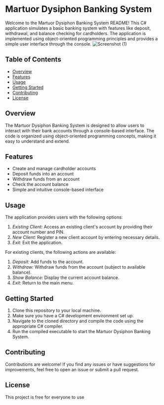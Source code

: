 # Martuor Dysiphon Banking System

Welcome to the Martuor Dysiphon Banking System README! This C# application simulates a basic banking system with features like deposit, withdrawal, and balance checking for cardholders. The application is implemented using object-oriented programming principles and provides a simple user interface through the console.
![Screenshot (1)](https://github.com/MartuorDysiphon/Console-ATM-C-/assets/129260867/4a1c4d6b-b95c-49c2-b3d2-77462f13eb5b)

## Table of Contents

- [Overview](#overview)
- [Features](#features)
- [Usage](#usage)
- [Getting Started](#getting-started)
- [Contributing](#contributing)
- [License](#license)

## Overview

The Martuor Dysiphon Banking System is designed to allow users to interact with their bank accounts through a console-based interface. The code is organized using object-oriented programming concepts, making it easy to understand and extend.

## Features

- Create and manage cardholder accounts
- Deposit funds into an account
- Withdraw funds from an account
- Check the account balance
- Simple and intuitive console-based interface

## Usage

The application provides users with the following options:

1. *Existing Client:* Access an existing client's account by providing their account number and PIN.
2. *New Client:* Register a new client account by entering necessary details.
3. *Exit:* Exit the application.

For existing clients, the following actions are available:

1. *Deposit:* Add funds to the account.
2. *Withdraw:* Withdraw funds from the account (subject to available balance).
3. *Show Balance:* Display the current account balance.
4. *Exit:* Return to the main menu.

## Getting Started

1. Clone this repository to your local machine.
2. Make sure you have a C# development environment set up.
3. Navigate to the cloned directory and compile the code using the appropriate C# compiler.
4. Run the compiled executable to start the Martuor Dysiphon Banking System.

## Contributing

Contributions are welcome! If you find any issues or have suggestions for improvements, feel free to open an issue or submit a pull request.

## License

This project is free for everyone to use
